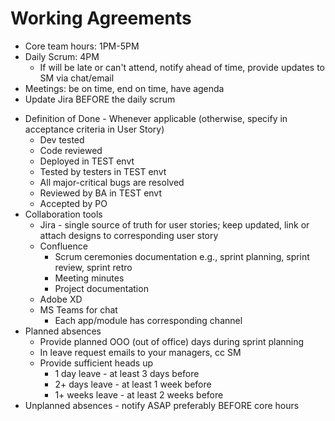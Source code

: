 # Working Agreements

  * Core team hours: 1PM-5PM
  * Daily Scrum: 4PM
    * If will be late or can't attend, notify ahead of time, provide updates to SM via chat/email
  * Meetings: be on time, end on time, have agenda
  * Update Jira BEFORE the daily scrum
  <!--  * Definition of Ready -->
  * Definition of Done - Whenever applicable (otherwise, specify in acceptance criteria in User Story)
    * Dev tested
    * Code reviewed
    * Deployed in TEST envt
    * Tested by testers in TEST envt
    * All major-critical bugs are resolved
    * Reviewed by BA in TEST envt
    * Accepted by PO
  * Collaboration tools
    * Jira - single source of truth for user stories; keep updated, link or attach designs to corresponding user story
    * Confluence
        * Scrum ceremonies documentation e.g., sprint planning, sprint review, sprint retro
        * Meeting minutes
        * Project documentation
    * Adobe XD
    * MS Teams for chat
        * Each app/module has corresponding channel
  * Planned absences
    * Provide planned OOO (out of office) days during sprint planning
    * In leave request emails to your managers, cc SM
    * Provide sufficient heads up
        * 1 day leave - at least 3 days before
        * 2+ days leave - at least 1 week before
        * 1+ weeks leave - at least 2 weeks before
  * Unplanned absences - notify ASAP preferably BEFORE core hours

